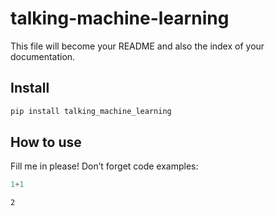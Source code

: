 talking-machine-learning
================

<!-- WARNING: THIS FILE WAS AUTOGENERATED! DO NOT EDIT! -->

This file will become your README and also the index of your
documentation.

## Install

``` sh
pip install talking_machine_learning
```

## How to use

Fill me in please! Don’t forget code examples:

``` python
1+1
```

    2
